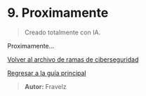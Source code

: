 # 9. Proximamente

> Creado totalmente con IA.

Proximamente...

[Volver al archivo de ramas de ciberseguridad](./../_ramasCiberseguridad.md#9-seguridad-industrial-y-de-infraestructuras-críticas)

[Regresar a la guía principal](./../readme.md#3-ramas-y-especializaciones-de-ciberseguridad)

> **Autor:** Fravelz
